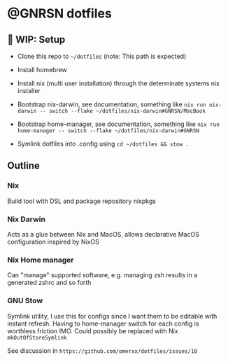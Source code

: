 # @GNRSN dotfiles

## 🚧 WIP: Setup

- Clone this repo to `~/dotfiles` (note: This path is expected)

- Install homebrew

- Install nix (multi user installation) through the determinate systems nix installer

- Bootstrap nix-darwin, see documentation, something like
  `nix run nix-darwin -- switch --flake ~/dotfiles/nix-darwin#GNRSN/MacBook`

- Bootstrap home-manager, see documentation, something like
  `nix run home-manager -- switch --flake ~/dotfiles/nix-darwin#GNRSN`

- Symlink dotfiles into .config using
  `cd ~/dotfiles && stow .`

## Outline

### Nix

Build tool with DSL and package repository nixpkgs

### Nix Darwin

Acts as a glue between Nix and MacOS, allows declarative MacOS configuration inspired by NixOS

### Nix Home manager

Can "manage" supported software, e.g. managing zsh results in a generated zshrc and so forth

### GNU Stow

Symlink utility, I use this for configs since I want them to be editable with instant refresh. Having to home-manager switch for each config is worthless friction IMO. Could possibly be replaced with Nix `mkOutOfStoreSymlink`

See discussion in `https://github.com/omerxx/dotfiles/issues/10`
